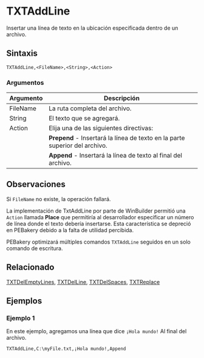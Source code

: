 # TXTAddLine

Insertar una línea de texto en la ubicación especificada dentro de un archivo.

## Sintaxis

```pebakery
TXTAddLine,<FileName>,<String>,<Action>
```

### Argumentos

| Argumento | Descripción |
| --- | --- |
| FileName | La ruta completa del archivo. |
| String | El texto que se agregará. |
| Action | Elija una de las siguientes directivas:|
|| **Prepend** - Insertará la línea de texto en la parte superior del archivo. |
|| **Append** - Insertará la línea de texto al final del archivo.

## Observaciones

Si `FileName` no existe, la operación fallará.

La implementación de TxtAddLine por parte de WinBuilder permitió una `Action` llamada **Place** que permitiría al desarrollador especificar un número de línea donde el texto debería insertarse. Esta característica se depreció en PEBakery debido a la falta de utilidad percibida.

PEBakery optimizará múltiples comandos `TXTAddLine` seguidos en un solo comando de escritura.

## Relacionado

[TXTDelEmptyLines](./TXTDelEmptyLines.md), [TXTDelLine](./TXTDelLine.md), [TXTDelSpaces](./TXTDelSpaces.md), [TXTReplace](./TXTReplace.md)

## Ejemplos

### Ejemplo 1

En este ejemplo, agregamos una línea que dice `¡Hola mundo!` Al final del archivo.

```pebakery
TXTAddLine,C:\myFile.txt,¡Hola mundo!,Append
```

